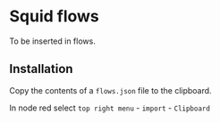 # Squid flows

To be inserted in flows.

## Installation

Copy the contents of a `flows.json` file to the clipboard.

In node red select `top right menu` - `import` - `Clipboard`
